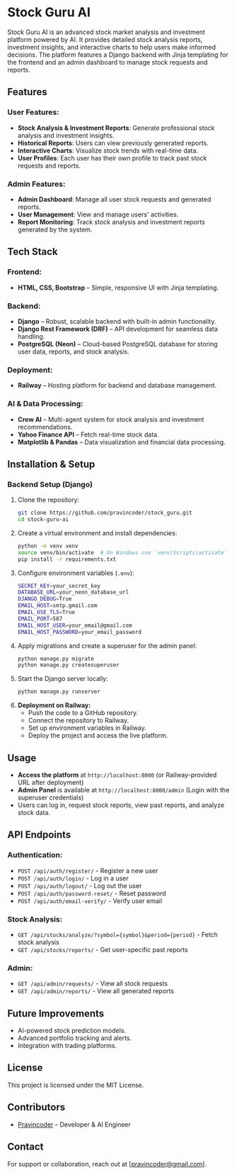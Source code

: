 # Stock Guru AI

Stock Guru AI is an advanced stock market analysis and investment platform powered by AI. It provides detailed stock analysis reports, investment insights, and interactive charts to help users make informed decisions. The platform features a Django backend with Jinja templating for the frontend and an admin dashboard to manage stock requests and reports.

## Features

### User Features:
- **Stock Analysis & Investment Reports**: Generate professional stock analysis and investment insights.
- **Historical Reports**: Users can view previously generated reports.
- **Interactive Charts**: Visualize stock trends with real-time data.
- **User Profiles**: Each user has their own profile to track past stock requests and reports.

### Admin Features:
- **Admin Dashboard**: Manage all user stock requests and generated reports.
- **User Management**: View and manage users' activities.
- **Report Monitoring**: Track stock analysis and investment reports generated by the system.

## Tech Stack

### Frontend:
- **HTML, CSS, Bootstrap** – Simple, responsive UI with Jinja templating.

### Backend:
- **Django** – Robust, scalable backend with built-in admin functionality.
- **Django Rest Framework (DRF)** – API development for seamless data handling.
- **PostgreSQL (Neon)** – Cloud-based PostgreSQL database for storing user data, reports, and stock analysis.

### Deployment:
- **Railway** – Hosting platform for backend and database management.

### AI & Data Processing:
- **Crew AI** – Multi-agent system for stock analysis and investment recommendations.
- **Yahoo Finance API** – Fetch real-time stock data.
- **Matplotlib & Pandas** – Data visualization and financial data processing.

## Installation & Setup

### Backend Setup (Django)
1. Clone the repository:
   ```sh
   git clone https://github.com/pravincoder/stock_guru.git
   cd stock-guru-ai
   ```
2. Create a virtual environment and install dependencies:
   ```sh
   python -m venv venv
   source venv/bin/activate  # On Windows use `venv\Scripts\activate`
   pip install -r requirements.txt
   ```
3. Configure environment variables (`.env`):
   ```sh
   SECRET_KEY=your_secret_key
   DATABASE_URL=your_neon_database_url
   DJANGO_DEBUG=True
   EMAIL_HOST=smtp.gmail.com
   EMAIL_USE_TLS=True
   EMAIL_PORT=587
   EMAIL_HOST_USER=your_email@gmail.com
   EMAIL_HOST_PASSWORD=your_email_password
   ```
4. Apply migrations and create a superuser for the admin panel:
   ```sh
   python manage.py migrate
   python manage.py createsuperuser
   ```
5. Start the Django server locally:
   ```sh
   python manage.py runserver
   ```
6. **Deployment on Railway:**
   - Push the code to a GitHub repository.
   - Connect the repository to Railway.
   - Set up environment variables in Railway.
   - Deploy the project and access the live platform.

## Usage
- **Access the platform** at `http://localhost:8000` (or Railway-provided URL after deployment)
- **Admin Panel** is available at `http://localhost:8000/admin` (Login with the superuser credentials)
- Users can log in, request stock reports, view past reports, and analyze stock data.

## API Endpoints

### Authentication:
- `POST /api/auth/register/` - Register a new user
- `POST /api/auth/login/` - Log in a user
- `POST /api/auth/logout/` - Log out the user
- `POST /api/auth/password-reset/` - Reset password
- `POST /api/auth/email-verify/` - Verify user email

### Stock Analysis:
- `GET /api/stocks/analyze/?symbol={symbol}&period={period}` - Fetch stock analysis
- `GET /api/stocks/reports/` - Get user-specific past reports

### Admin:
- `GET /api/admin/requests/` - View all stock requests
- `GET /api/admin/reports/` - View all generated reports

## Future Improvements
- AI-powered stock prediction models.
- Advanced portfolio tracking and alerts.
- Integration with trading platforms.

## License
This project is licensed under the MIT License.

## Contributors
- [Pravincoder](https://github.com/pravincoder) – Developer & AI Engineer

## Contact
For support or collaboration, reach out at [pravincoder@gmail.com].


